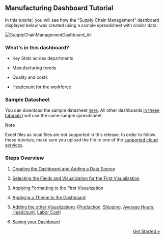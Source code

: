 ## Manufacturing Dashboard Tutorial

In this tutorial, you will see how the "Supply Chain Management"
dashboard displayed below was created using a sample spreadsheet with
similar data.

![SupplyChainManagementDashboard\_All](images/SupplyChainManagementDashboard_All.png)

### What's in this dashboard?

  - Key Stats across departments

  - Manufacturing trends

  - Quality and costs

  - Headcount for the workforce

### Sample Datasheet

You can download the sample datasheet
[here](http://download.infragistics.com/reportplus/help/samples/Reveal_Dashboard_Tutorials.xlsx).
All other dashboards [in these tutorials](~/en/dashboard-tutorials/overview.md)) will use
the same sample spreadsheet.

>[!NOTE]
>Excel files as local files are not supported in this release. In order to follow these tutorials, make sure you upload the file to one of the
[supported cloud services](data-sources.md).

### Steps Overview

1.  [Creating the Dashboard and Adding a Data Source](creating-the-dashboard.md)

2.  [Selecting the Fields and Visualization for the First Visualization](selecting-data-visualization.md)

3.  [Applying Formatting to the First Visualization](applying-formatting-visualization.md)

4.  [Applying a Theme to the Dashboard](applying-theme.md)

5.  [Adding the other Visualizations](adding-other-visualizations.md)
    ([Production](adding-other-visualizations.html#production),
    [Shipping](adding-other-visualizations.html#shipping),
    [Average Hours](adding-other-visualizations.html#average-hours),
    [Headcount](adding-other-visualizations.html#headcount),
    [Labor Cost](adding-other-visualizations.html#labor-cost))

6.  [Saving your Dashboard](saving-dashboard.md)

<style>
.previous {
    text-align: left
}

.next {
    float: right
}

</style>

<a href="creating-the-dashboard.md" class="next">Get Started &raquo;</a>
